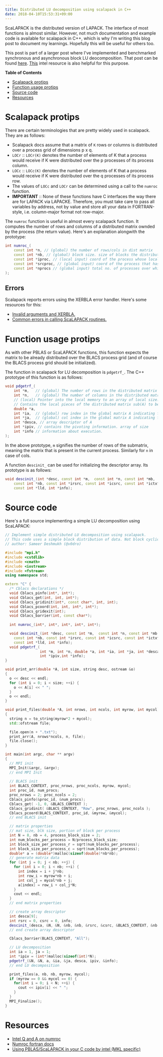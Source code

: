 ```yaml
---
title: Distributed LU decomposition using scalapack in C++
date: 2018-04-10T15:53:31+09:00
---
```


ScaLAPACK is the distributed version of LAPACK. The interface of most functions is almost similar. However, not much documentation and example code is available for scalapack in C++, which is why I'm writing this blog post to document my learnings. Hopefully this will be useful for others too.

This post is part of a larger post where I've implemented and benchmarked synchronous and asynchronous block LU deocomposition. That post can be found [here](URL). [This](https://software.intel.com/en-us/mkl-developer-reference-c-p-getrf) intel resource is also helpful for this purpose.

<!-- markdown-toc start - Don't edit this section. Run M-x markdown-toc-refresh-toc -->
**Table of Contents**

- [Scalapack protips](#scalapack-protips)
- [Function usage protips](#function-usage-protips)
- [Source code](#source-code)
- [Resources](#resources)

<!-- markdown-toc end -->

# Scalapack protips

There are certain terminologies that are pretty widely used in scalapack. They are as follows:
* Scalapack docs assume that a matrix of `K` rows or columns is distributed over a process grid of dimensions p x q.
* `LOCr` :: `LOCr(K)` denotes the number of elements of K that a process would receive if K were distributed over the p processes of its process column.
* `LOCc` :: `LOCc(K)` denotes the number of elements of K that a process would receive if K were distributed over the q processes of its process row.
* The values of `LOCc` and `LOCr` can be determined using a call to the `numroc` function.
* **IMPORTANT** :: None of these functions have C interfaces the way there are for LAPACK via LAPACKE. Therefore, you must take care to pass all variables by address, not by value and store all your data in FORTRAN-style, i.e. column-major format not row-major.

The `numroc` function is useful in almost every scalapack function. It computes the number of rows and columns of a distributed matrix ownded by the process (the return value). Here's an explanation alongwith the prototype:
``` cpp
int numroc_(
    const int *n, // (global) the number of rows/cols in dist matrix
    const int *nb, // (global) block size. size of blocks the distributed matrix is split into.
    const int *iproc, // (local input) coord of the process whose local array row is to be determined.
    const int *srcproc, // (global input) coord of the process that has the first row/col of distributed matrix.
    const int *nprocs // (global input) total no. of processes over which the matrix is distributed.
);
```

## Errors

Scalapack reports errors using the XERBLA error handler. Here's some resources for this:
* [Invalid arguments and XERBLA.](http://www.netlib.org/scalapack/slug/node151.html#SECTION04751000000000000000)
* [Common errors in calling ScaLAPACK routines.](http://www.netlib.org/scalapack/slug/node149.html#seccommonerrors) 


# Function usage protips

As with other PBLAS or ScaLAPACK functions, this function expects the matrix to be already distributed over the BLACS process grid (and of course the BLACS process grid should be initialized).

The function in scalapack for LU decomposition is `pdgetrf_`. The C++ prototype of this function is
as follows:
``` cpp
void pdgetrf_(
    int *m,   // (global) The number of rows in the distributed matrix sub(A)
    int *n,   // (global) The number of columns in the distributed matrix sub(A)
    // (local) Pointer into the local memory to an array of local size.
    // Contains the local pieces of the distributed matrix sub(A) to be factored.
    double *a,
    int *ia,  // (global) row index in the global matrix A indicating first row matrix sub(A)
    int *ja,  // (global) col index in the global matrix A indicating first col matrix sub(A)
    int *desca, // array descriptor of A
    int *ipiv, // contains the pivoting information. array of size
    int *info // information about execution.
);
```

In the above prototype, `m` signifies the number of rows of the submatrix, meaning
the matrix that is present in the current process. Similarly for `n` in case of cols.

A function `descinit_` can be used for initializing the descriptor array. Its prototype is as
follows:
``` cpp
void descinit_(int *desc, const int *m,  const int *n, const int *mb, 
    const int *nb, const int *irsrc, const int *icsrc, const int *ictxt, 
    const int *lld, int *info);
```

# Source code

Here's a full source implementing a simple LU decomposition using ScaLAPACK:

``` cpp
// Implement simple distributed LU decomposition using scalapack.
// This code uses a simple block distribution of data. Not block cyclic.
// author: Sameer Deshmukh (@v0dro)

#include "mpi.h"
#include <cstdlib>
#include <cmath>
#include <iostream>
#include <fstream>
using namespace std;

extern "C" {
  /* Cblacs declarations */
  void Cblacs_pinfo(int*, int*);
  void Cblacs_get(int, int, int*);
  void Cblacs_gridinit(int*, const char*, int, int);
  void Cblacs_pcoord(int, int, int*, int*);
  void Cblacs_gridexit(int);
  void Cblacs_barrier(int, const char*);
 
  int numroc_(int*, int*, int*, int*, int*);

  void descinit_(int *desc, const int *m,  const int *n, const int *mb, 
    const int *nb, const int *irsrc, const int *icsrc, const int *ictxt, 
    const int *lld, int *info);
  void pdgetrf_(
                int *m, int *n, double *a, int *ia, int *ja, int *desca,
                int *ipiv,int *info);
}

void print_arr(double *A, int size, string desc, ostream &o)
{
  o << desc << endl;
  for (int i = 0; i < size; ++i) {
    o << A[i] << " ";
  }
  o << endl;
}

void print_files(double *A, int nrows, int ncols, int myrow, int mycol)
{
  string n = to_string(myrow*2 + mycol); 
  std::ofstream file;

  file.open(n + ".txt");
  print_arr(A, nrows*ncols, n, file);
  file.close();
}

int main(int argc, char ** argv)
{
  // MPI init
  MPI_Init(&argc, &argv);
  // end MPI Init
  
  // BLACS init
  int BLACS_CONTEXT, proc_nrows, proc_ncols, myrow, mycol;
  int proc_id, num_procs;
  proc_nrows = 2; proc_ncols = 2;
  Cblacs_pinfo(&proc_id, &num_procs);
  Cblacs_get( -1, 0, &BLACS_CONTEXT );
  Cblacs_gridinit( &BLACS_CONTEXT, "Row", proc_nrows, proc_ncols );
  Cblacs_pcoord(BLACS_CONTEXT, proc_id, &myrow, &mycol);
  // end BLACS init

  // matrix properties
  // mat size, blk size, portion of block per process
  int N = 8, nb = 4, process_block_size = 2;
  int num_blocks_per_process = N/process_block_size;
  int block_size_per_process_r = sqrt(num_blocks_per_process);
  int block_size_per_process_c = sqrt(num_blocks_per_process);
  double* a = (double*)malloc(sizeof(double)*nb*nb);
  // generate matrix data
  for (int j = 0; j < nb; ++j) {
    for (int i = 0; i < nb; ++i) {
      int index = i + j*nb;
      int row_i = myrow*nb + i;
      int col_j = mycol*nb + j;
      a[index] = row_i + col_j*N;
    }
    cout << endl;
  }
  // end matrix properties

  // create array descriptor
  int desca[9];
  int rsrc = 0, csrc = 0, info;
  descinit_(desca, &N, &N, &nb, &nb, &rsrc, &csrc, &BLACS_CONTEXT, &nb, &info);
  // end create array descriptor

  Cblacs_barrier(BLACS_CONTEXT, "All");

  // LU decomposition
  int ia = 1, ja = 1;
  int *ipiv = (int*)malloc(sizeof(int)*N);
  pdgetrf_(&N, &N, a, &ia, &ja, desca, ipiv, &info);
  // end LU decomposition

  print_files(a, nb, nb, myrow, mycol);
  if (myrow == 0 && mycol == 0) {
    for(int i = 0; i < N; ++i) {
      cout << ipiv[i] << " ";
    }
  }
  MPI_Finalize();
}
```

# Resources

* [Intel Q and A on numroc](https://software.intel.com/en-us/forums/intel-math-kernel-library/topic/288028)
* [Numroc fortran docs](http://www.netlib.org/scalapack/explore-html/d4/d48/numroc_8f_source.html) 
* [Using PBLAS/ScaLAPACK in your C code by intel (MKL specific)](https://software.intel.com/en-us/articles/using-cluster-mkl-pblasscalapack-fortran-routine-in-your-c-program) 

